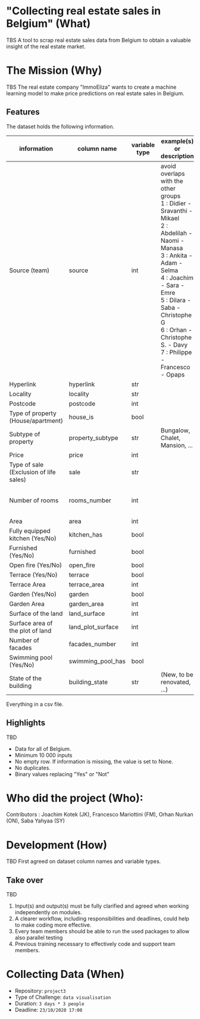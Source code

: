 # "Collecting real estate sales in Belgium" (What)
TBS
A tool to scrap real estate sales data from Belgium to obtain a valuable insight of the real estate market.

# The Mission (Why)
TBS
The real estate company "ImmoEliza" wants to create a machine learning model to make price predictions on real estate sales in Belgium. 

## Features 
The dataset holds the following information.

information|column name|variable type|example(s) or description|notes
---|---|---|---|---
Source (team)|source|int|avoid overlaps with the other groups <br> 1 : Didier - Sravanthi - Mikael <br> 2 : Abdelilah - Naomi - Manasa <br> 3 : Ankita - Adam - Selma <br> 4 : Joachim - Sara - Emre <br> 5 : Dilara - Saba - Christophe G <br> 6 : Orhan - Christophe S. - Davy <br> 7 : Philippe - Francesco - Opaps||
Hyperlink|hyperlink|str|||
Locality|locality|str|||
Postcode|postcode|int|||
Type of property (House/apartment)|house_is|bool|||
Subtype of property|property_subtype|str|Bungalow, Chalet, Mansion, ...||
Price|price|int|||
Type of sale (Exclusion of life sales)|sale|str||
Number of rooms|rooms_number|int||group 1: number of bedrooms
Area|area|int||
Fully equipped kitchen (Yes/No)|kitchen_has|bool||
Furnished (Yes/No)|furnished|bool||
Open fire (Yes/No)|open_fire|bool||
Terrace (Yes/No)|terrace|bool||
Terrace Area|terrace_area|int||
Garden (Yes/No)|garden|bool||
Garden Area|garden_area|int||
Surface of the land|land_surface|int||
Surface area of the plot of land|land_plot_surface|int||
Number of facades|facades_number|int||
Swimming pool (Yes/No)|swimming_pool_has|bool||
State of the building|building_state|str|(New, to be renovated, ...)|

Everything in a csv file.

## Highlights
TBD
- Data for all of Belgium.
- Minimum 10 000 inputs
- No empty row. If information is missing, the value is set to None.
- No duplicates. 
- Binary values replacing "Yes" or "Not" 

# Who did the project (Who):
Contributors : Joachim Kotek (JK), Francesco Mariottini (FM), Orhan Nurkan (ON), Saba Yahyaa (SY)

# Development (How)
TBD
First agreed on dataset column names and variable types.

## Take over
TBD
1. Input(s) and output(s) must be fully clarified and agreed when working independently on modules.
1. A clearer workflow, including responsibilities and deadlines, could help to make coding more effective.
1. Every team members should be able to run the used packages to allow also parallel testing
1. Previous training necessary to effectively code and support team members.

# Collecting Data (When)
- Repository: `project3`
- Type of Challenge: `data visualisation`
- Duration: `3 days * 3 people` 
- Deadline: `23/10/2020 17:00`



